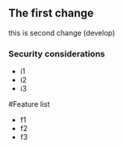 ## The first change

this is second change (develop)

### Security considerations
* i1
* i2
* i3

#Feature list
* f1
* f2
* f3

